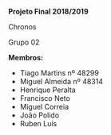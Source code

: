 **Projeto Final 2018/2019**

Chronos

Grupo 02





**Membros:**

* Tiago Martins nº 48299
* Miguel Almeida nº 48314
* Henrique Peralta
* Francisco Neto
* Miguel Correia
* João Polido
* Ruben Luís
